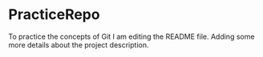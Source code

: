 # PracticeRepo
To practice the concepts of Git
I am editing the README file. Adding some more details about the project description.
